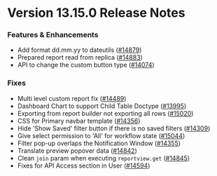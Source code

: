 # Version 13.15.0 Release Notes

### Features & Enhancements

- Add format dd.mm.yy to dateutils ([#14879](https://github.com/frappe/frappe/pull/14879))
- Prepared report read from replica ([#14883](https://github.com/frappe/frappe/pull/14883))
- API to change the custom button type ([#14074](https://github.com/frappe/frappe/pull/14074))

### Fixes

- Multi level custom report fix ([#14489](https://github.com/frappe/frappe/pull/14489))
- Dashboard Chart to support Child Table Doctype ([#13995](https://github.com/frappe/frappe/pull/13995))
- Exporting from report builder not exporting all rows ([#15020](https://github.com/frappe/frappe/pull/15020))
- CSS for Primary navbar template ([#14356](https://github.com/frappe/frappe/pull/14356))
- Hide 'Show Saved' filter button if there is no saved filters ([#14309](https://github.com/frappe/frappe/pull/14309))
- Give select permission to 'All' for workflow state ([#15044](https://github.com/frappe/frappe/pull/15044))
- Filter pop-up overlaps the Notification Window ([#14355](https://github.com/frappe/frappe/pull/14355))
- Translate preview popover data ([#14842](https://github.com/frappe/frappe/pull/14842))
- Clean `join` param when executing `reportview.get` ([#14845](https://github.com/frappe/frappe/pull/14845))
- Fixes for API Access section in User ([#14594](https://github.com/frappe/frappe/pull/14594))